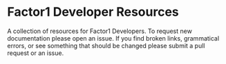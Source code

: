 # Factor1 Developer Resources

A collection of resources for Factor1 Developers. To request new documentation please open an issue. If you find broken links, grammatical errors, or see something that should be changed please submit a pull request or an issue.

